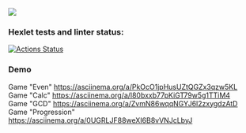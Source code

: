 <a href="https://codeclimate.com/github/aar87/java-project-61/maintainability"><img src="https://api.codeclimate.com/v1/badges/d2a4fa590ebb77cd802b/maintainability" /></a>

### Hexlet tests and linter status:
[![Actions Status](https://github.com/aar87/java-project-61/actions/workflows/hexlet-check.yml/badge.svg)](https://github.com/aar87/java-project-61/actions)

### Demo
Game "Even" https://asciinema.org/a/PkOcO1jpHusUZtQGZx3qzw5KL \
Game "Calc" https://asciinema.org/a/l80bxxb77pKiGT79w5g1TTiM4 \
Game "GCD" https://asciinema.org/a/ZvmN86wqqNGYJ6l2zxygdzAtD \
Game "Progression" https://asciinema.org/a/0UGRLJF88weXI6B8vVNJcLbyJ
